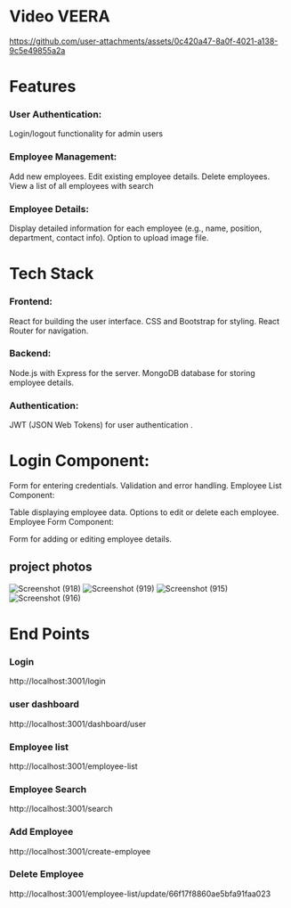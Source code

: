 # Video VEERA
https://github.com/user-attachments/assets/0c420a47-8a0f-4021-a138-9c5e49855a2a

# Features
### User Authentication:

Login/logout functionality for admin users
### Employee Management:

Add new employees.
Edit existing employee details.
Delete employees.
View a list of all employees with search
### Employee Details:

Display detailed information for each employee (e.g., name, position, department, contact info).
Option to upload image file. 
        
# Tech Stack
### Frontend:

React for building the user interface.
 CSS and Bootstrap for styling.
React Router for navigation.
### Backend:

Node.js with Express for the server.
MongoDB database for storing employee details.
### Authentication:

JWT (JSON Web Tokens) for user authentication .
# Login Component:

Form for entering credentials.
Validation and error handling.
Employee List Component:

Table displaying employee data.
Options to edit or delete each employee.
Employee Form Component:

Form for adding or editing employee details.

## project photos
![Screenshot (918)](https://github.com/user-attachments/assets/df0425ed-6c13-411a-8129-db4fb7caa7ef)
![Screenshot (919)](https://github.com/user-attachments/assets/6282142d-05de-46c8-b9a0-d6bc09b2783f)
![Screenshot (915)](https://github.com/user-attachments/assets/02849b77-b528-4a93-b1e3-2040269ae191)
![Screenshot (916)](https://github.com/user-attachments/assets/ed8d1f45-4eb4-4f78-9d6f-aacc94ba7b97)




# End Points
### Login
http://localhost:3001/login
### user dashboard
http://localhost:3001/dashboard/user
### Employee list
http://localhost:3001/employee-list
### Employee Search
http://localhost:3001/search
### Add Employee 
http://localhost:3001/create-employee
### Delete Employee 
http://localhost:3001/employee-list/update/66f17f8860ae5bfa91faa023
